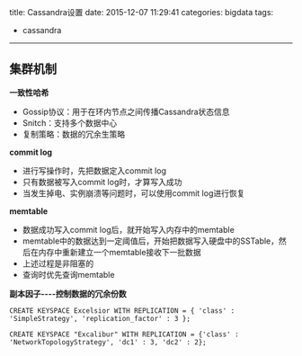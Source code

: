 title: Cassandra设置
date: 2015-12-07 11:29:41
categories: bigdata
tags:
- cassandra
---

## 集群机制

**一致性哈希**

- Gossip协议：用于在环内节点之间传播Cassandra状态信息
- Snitch：支持多个数据中心
- 复制策略：数据的冗余生策略

**commit log**

- 进行写操作时，先把数据定入commit log
- 只有数据被写入commit log时，才算写入成功
- 当发生掉电、实例崩溃等问题时，可以使用commit log进行恢复

**memtable**

- 数据成功写入commit log后，就开始写入内存中的memtable
- memtable中的数据达到一定阈值后，开始把数据写入硬盘中的SSTable，然后在内存中重新建立一个memtable接收下一批数据
- 上述过程是非阻塞的
- 查询时优先查询memtable

**副本因子----控制数据的冗余份数**

`CREATE KEYSPACE Excelsior WITH REPLICATION = { 'class' : 'SimpleStrategy', 'replication_factor' : 3 };`

`CREATE KEYSPACE "Excalibur" WITH REPLICATION = {'class' : 'NetworkTopologyStrategy', 'dc1' : 3, 'dc2' : 2};`
